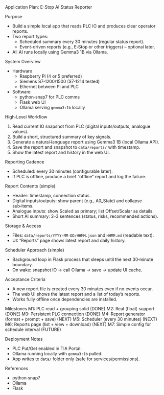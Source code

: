 Application Plan: E-Stop AI Status Reporter

Purpose
- Build a simple local app that reads PLC IO and produces clear operator reports.
- Two report types:
  - Scheduled summary every 30 minutes (regular status report).
  - Event-driven reports (e.g., E‑Stop or other triggers) – optional later.
- All AI runs locally using Gemma3 1B via Ollama.

System Overview
- Hardware
  - Raspberry Pi (4 or 5 preferred)
  - Siemens S7‑1200/1500 (S7‑1214 tested)
  - Ethernet between Pi and PLC
- Software
  - python‑snap7 for PLC comms
  - Flask web UI
  - Ollama serving `gemma3:1b` locally

High‑Level Workflow
1) Read current IO snapshot from PLC (digital inputs/outputs, analogue values).
2) Build a short, structured summary of key signals.
3) Generate a natural‑language report using Gemma3 1B (local Ollama API).
4) Save the report and snapshot to `data/reports/` with timestamp.
5) Show the latest report and history in the web UI.

Reporting Cadence
- Scheduled: every 30 minutes (configurable later).
- If PLC is offline, produce a brief “offline” report and log the failure.

Report Contents (simple)
- Header: timestamp, connection status.
- Digital inputs/outputs: show parent (e.g., A0_State) and collapse sub‑items.
- Analogue inputs: show Scaled as primary; list Offset/Scalar as details.
- Short AI summary: 2–3 sentences (status, risks, recommended actions).

Storage & Access
- Files: `data/reports/YYYY‑MM‑DD/HHMM.json` and `HHMM.md` (readable text).
- UI: “Reports” page shows latest report and daily history.

Scheduler Approach (simple)
- Background loop in Flask process that sleeps until the next 30‑minute boundary.
- On wake: snapshot IO → call Ollama → save → update UI cache.

Acceptance Criteria
- A new report file is created every 30 minutes even if no events occur.
- The web UI shows the latest report and a list of today’s reports.
- Works fully offline once dependencies are installed.

Milestones
M1: PLC read + grouping solid (DONE)
M2: Real (float) support (DONE)
M3: Persistent PLC connection (DONE)
M4: Report generator (format + prompt + save) (NEXT)
M5: Scheduler (every 30 minutes) (NEXT)
M6: Reports page (list + view + download) (NEXT)
M7: Simple config for schedule interval (FUTURE)

Deployment Notes
- PLC Put/Get enabled in TIA Portal.
- Ollama running locally with `gemma3:1b` pulled.
- App writes to `data/` folder only (safe for services/permissions).

References
- python‑snap7
- Ollama
- Flask